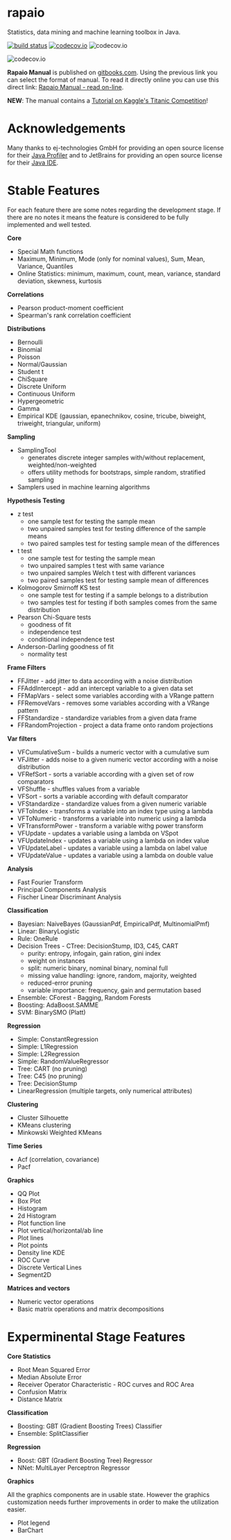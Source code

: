 rapaio
===========
Statistics, data mining and machine learning toolbox in Java.

[![build status](https://travis-ci.org/padreati/rapaio.svg?branch=master)](https://travis-ci.org/padreati/rapaio)
[![codecov.io](https://codecov.io/github/padreati/rapaio/coverage.svg?branch=master)](https://codecov.io/github/padreati/rapaio?branch=master)
![codecov.io](https://codecov.io/github/padreati/rapaio/branch.svg?branch=master)

![codecov.io](https://codecov.io/gh/padreati/rapaio/branch/master/graphs/tree.svg)

**Rapaio Manual** is published on [gitbooks.com](https://www.gitbook.com/book/aureliantutuianu/rapaio-manual/details).
Using the previous link you can select the format of manual. To read it directly online you can use this direct link:
[Rapaio Manual - read on-line](https://aureliantutuianu.gitbooks.io/rapaio-manual/content/).

**NEW**: The manual contains a [Tutorial on Kaggle's Titanic Competition](https://aureliantutuianu.gitbooks.io/rapaio-manual/content/kaggle-titanic.html)!

Acknowledgements
================

Many thanks to ej-technologies GmbH for providing an open source license for their [Java Profiler](http://www.ej-technologies.com/products/jprofiler/overview.html)
and to JetBrains for providing an open source license for their [Java IDE](https://www.jetbrains.com/idea/).


Stable Features
====================
For each feature there are some notes regarding the development stage. 
If there are no notes it means the feature is considered to be fully implemented and well tested.

**Core**

* Special Math functions
* Maximum, Minimum, Mode (only for nominal values), Sum, Mean, Variance, Quantiles
* Online Statistics: minimum, maximum, count, mean, variance, standard deviation, skewness, kurtosis

**Correlations**

* Pearson product-moment coefficient
* Spearman's rank correlation coefficient

**Distributions**

* Bernoulli
* Binomial
* Poisson
* Normal/Gaussian
* Student t
* ChiSquare
* Discrete Uniform
* Continuous Uniform
* Hypergeometric
* Gamma
* Empirical KDE (gaussian, epanechnikov, cosine, tricube, biweight, triweight, triangular, uniform)

**Sampling**

* SamplingTool
    * generates discrete integer samples with/without replacement, weighted/non-weighted
    * offers utility methods for bootstraps, simple random, stratified sampling
* Samplers used in machine learning algorithms

**Hypothesis Testing**

* z test
    * one sample test for testing the sample mean
    * two unpaired samples test for testing difference of the sample means
    * two paired samples test for testing sample mean of the differences
* t test
    * one sample test for testing the sample mean
    * two unpaired samples t test with same variance
    * two unpaired samples Welch t test with different variances
    * two paired samples test for testing sample mean of differences
* Kolmogorov Smirnoff KS test
    * one sample test for testing if a sample belongs to a distribution
    * two samples test for testing if both samples comes from the same distribution
* Pearson Chi-Square tests
    * goodness of fit 
    * independence test
    * conditional independence test
* Anderson-Darling goodness of fit
    * normality test


**Frame Filters**

* FFJitter - add jitter to data according with a noise distribution
* FFAddIntercept - add an intercept variable to a given data set
* FFMapVars - select some variables according with a VRange pattern
* FFRemoveVars - removes some variables according with a VRange pattern
* FFStandardize - standardize variables from a given data frame
* FFRandomProjection - project a data frame onto random projections
    
**Var filters**

* VFCumulativeSum - builds a numeric vector with a cumulative sum
* VFJitter - adds noise to a given numeric vector according with a noise distribution
* VFRefSort - sorts a variable according with a given set of row comparators
* VFShuffle - shuffles values from a variable
* VFSort - sorts a variable according with default comparator
* VFStandardize - standardize values from a given numeric variable
* VFToIndex - transforms a variable into an index type using a lambda
* VFToNumeric - transforms a variable into numeric using a lambda
* VFTransformPower - transform a variable withg power transform
* VFUpdate - updates a variable using a lambda on VSpot
* VFUpdateIndex - updates a variable using a lambda on index value
* VFUpdateLabel - updates a variable using a lambda on label value
* VFUpdateValue - updates a variable using a lambda on double value

**Analysis**

* Fast Fourier Transform
* Principal Components Analysis
* Fischer Linear Discriminant Analysis

**Classification**

* Bayesian: NaiveBayes (GaussianPdf, EmpiricalPdf, MultinomialPmf)
* Linear: BinaryLogistic
* Rule: OneRule
* Decision Trees - CTree: DecisionStump, ID3, C45, CART
  * purity: entropy, infogain, gain ration, gini index
  * weight on instances
  * split: numeric binary, nominal binary, nominal full
  * missing value handling: ignore, random, majority, weighted
  * reduced-error pruning
  * variable importance: frequency, gain and permutation based
* Ensemble: CForest - Bagging, Random Forests
* Boosting: AdaBoost.SAMME
* SVM: BinarySMO (Platt)

**Regression**

* Simple: ConstantRegression
* Simple: L1Regression
* Simple: L2Regression
* Simple: RandomValueRegressor
* Tree: CART (no pruning)
* Tree: C45 (no pruning)
* Tree: DecisionStump
* LinearRegression (multiple targets, only numerical attributes)

**Clustering**

* Cluster Silhouette
* KMeans clustering
* Minkowski Weighted KMeans

**Time Series**

* Acf (correlation, covariance)
* Pacf 

**Graphics**

* QQ Plot
* Box Plot
* Histogram
* 2d Histogram
* Plot function line
* Plot vertical/horizontal/ab line
* Plot lines
* Plot points
* Density line KDE
* ROC Curve
* Discrete Vertical Lines
* Segment2D

**Matrices and vectors**

* Numeric vector operations
* Basic matrix operations and matrix decompositions

Experminental Stage Features
============================

**Core Statistics**

* Root Mean Squared Error
* Median Absolute Error
* Receiver Operator Characteristic - ROC curves and ROC Area
* Confusion Matrix
* Distance Matrix

**Classification**

* Boosting: GBT (Gradient Boosting Trees) Classifier
* Ensemble: SplitClassifier

**Regression**

* Boost: GBT (Gradient Boosting Tree) Regressor
* NNet: MultiLayer Perceptron Regressor

**Graphics**

All the graphics components are in usable state. However the graphics customization needs
further improvements in order to make the utilization easier.

* Plot legend
* BarChart
